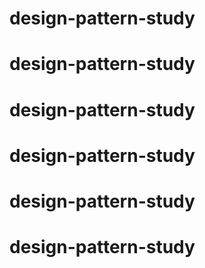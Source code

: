 # design-pattern-study
# design-pattern-study
# design-pattern-study
# design-pattern-study
# design-pattern-study
# design-pattern-study
